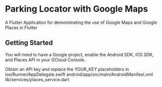 # Parking Locator with Google Maps

A Flutter Application for demonstrating the use of Google Maps and Google Places in Flutter

## Getting Started

You will need to have a Google project, enable the Android SDK, IOS SDK, and Places API in your GCloud Console.

Obtain an API key and replace the YOUR_KEY placeholders in 
ios/Runner/AppDelegate.swift
android/app/src/main/AndroidManifest.xml
lib/services/places_service.dart
